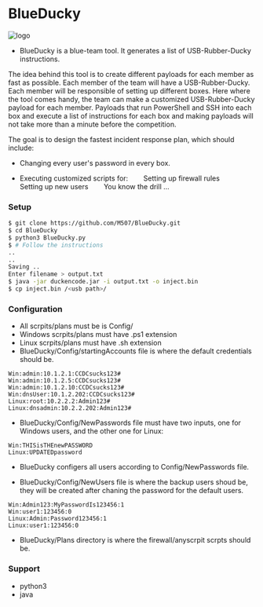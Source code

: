 # BlueDucky
![logo](https://github.com/M507/BlueDucky/raw/master/p.png)

* BlueDucky is a blue-team tool. It generates a list of USB-Rubber-Ducky instructions. 


The idea behind this tool is to create different payloads for each member as fast as possible.  Each member of the team will have a USB-Rubber-Ducky. Each member will be responsible of setting up different boxes. Here where the tool comes handy, the team can make a customized USB-Rubber-Ducky payload for each member. Payloads that run PowerShell and SSH into each box and execute a list of instructions for each box and making payloads will not take more than a minute before the competition.


The goal is to design the fastest incident response plan, which should include:
- Changing every user's password in every box.

- Executing customized scripts for:
&nbsp;&nbsp;&nbsp;&nbsp;&nbsp;&nbsp;	Setting up firewall rules
&nbsp;&nbsp;&nbsp;&nbsp;&nbsp;&nbsp;	Setting up new users
&nbsp;&nbsp;&nbsp;&nbsp;&nbsp;&nbsp;	You know the drill ...

### Setup
```sh
$ git clone https://github.com/M507/BlueDucky.git
$ cd BlueDucky
$ python3 BlueDucky.py
$ # Follow the instructions
..
..
Saving ..
Enter filename > output.txt
$ java -jar duckencode.jar -i output.txt -o inject.bin
$ cp inject.bin /<usb path>/
```

### Configuration
- All scrpits/plans must be is Config/
- Windows scrpits/plans must have .ps1 extension
- Linux scrpits/plans must have .sh extension
- BlueDucky/Config/startingAccounts file is where the default credentials should be.
```
Win:admin:10.1.2.1:CCDCsucks123#
Win:admin:10.1.2.5:CCDCsucks123#
Win:admin:10.1.2.10:CCDCsucks123#
Win:dnsUser:10.1.2.202:CCDCsucks123#
Linux:root:10.2.2.2:Admin123#
Linux:dnsadmin:10.2.2.202:Admin123#
```
- BlueDucky/Config/NewPasswords file must have two inputs, one for Windows users, and the other one for Linux:
```
Win:THISisTHEnewPASSWORD
Linux:UPDATEDpassword
```
- BlueDucky configers all users according to Config/NewPasswords file.

- BlueDucky/Config/NewUsers file is where the backup users shoud be, they will be created after chaning the password for the default users.
```
Win:Admin123:MyPasswordIs123456:1
Win:user1:123456:0
Linux:Admin:Password123456:1
Linux:user1:123456:0
```
- BlueDucky/Plans directory is where the firewall/anyscrpit scrpts should be.

### Support

- python3
- java
